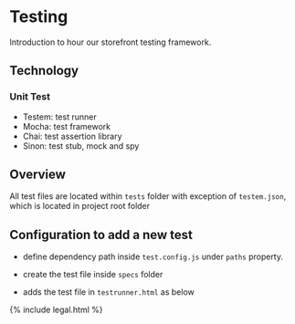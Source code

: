 Testing
====================
Introduction to hour our storefront testing framework.


Technology
---------------------

### Unit Test
* Testem: test runner
* Mocha:  test framework
* Chai:   test assertion library
* Sinon:  test stub, mock and spy


Overview
---------------------
All test files are located within `tests` folder with exception of `testem.json`, which is located in project root folder
<test folder structure>


Configuration to add a new test
---------------------
* define dependency path inside `test.config.js` under `paths` property.
* create the test file inside `specs` folder
* adds the test file in `testrunner.html` as below

     <script type="text/javascript" charset="utf-8">
       require([
        // adds test file into test runner here
       ], runMocha);
     </script>

{% include legal.html %}